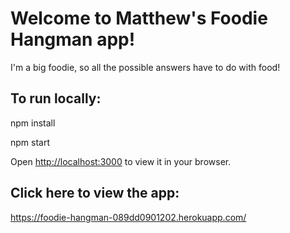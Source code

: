 # Welcome to Matthew's Foodie Hangman app!

I'm a big foodie, so all the possible answers have to do with food!

## To run locally:

npm install

npm start

Open [http://localhost:3000](http://localhost:3000) to view it in your browser.

## Click here to view the app:
   
https://foodie-hangman-089dd0901202.herokuapp.com/